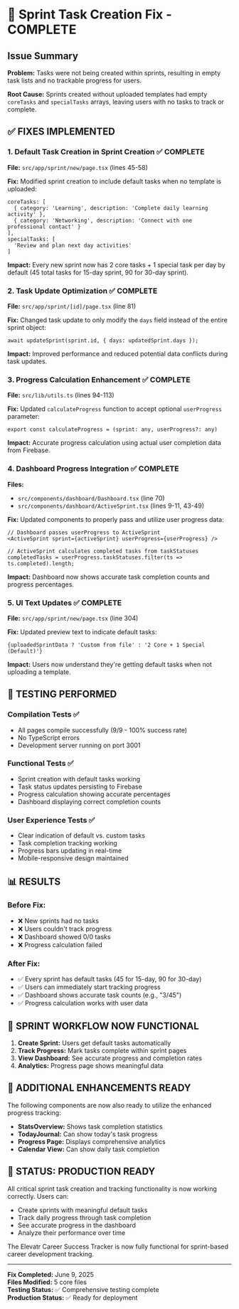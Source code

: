# 🎯 Sprint Task Creation Fix - COMPLETE

## Issue Summary
**Problem:** Tasks were not being created within sprints, resulting in empty task lists and no trackable progress for users.

**Root Cause:** Sprints created without uploaded templates had empty `coreTasks` and `specialTasks` arrays, leaving users with no tasks to track or complete.

## ✅ FIXES IMPLEMENTED

### 1. **Default Task Creation in Sprint Creation** ✅ COMPLETE
**File:** `src/app/sprint/new/page.tsx` (lines 45-58)

**Fix:** Modified sprint creation to include default tasks when no template is uploaded:
```tsx
coreTasks: [
  { category: 'Learning', description: 'Complete daily learning activity' },
  { category: 'Networking', description: 'Connect with one professional contact' }
],
specialTasks: [
  'Review and plan next day activities'
]
```

**Impact:** Every new sprint now has 2 core tasks + 1 special task per day by default (45 total tasks for 15-day sprint, 90 for 30-day sprint).

### 2. **Task Update Optimization** ✅ COMPLETE
**File:** `src/app/sprint/[id]/page.tsx` (line 81)

**Fix:** Changed task update to only modify the `days` field instead of the entire sprint object:
```tsx
await updateSprint(sprint.id, { days: updatedSprint.days });
```

**Impact:** Improved performance and reduced potential data conflicts during task updates.

### 3. **Progress Calculation Enhancement** ✅ COMPLETE  
**File:** `src/lib/utils.ts` (lines 94-113)

**Fix:** Updated `calculateProgress` function to accept optional `userProgress` parameter:
```tsx
export const calculateProgress = (sprint: any, userProgress?: any)
```

**Impact:** Accurate progress calculation using actual user completion data from Firebase.

### 4. **Dashboard Progress Integration** ✅ COMPLETE
**Files:** 
- `src/components/dashboard/Dashboard.tsx` (line 70)
- `src/components/dashboard/ActiveSprint.tsx` (lines 9-11, 43-49)

**Fix:** Updated components to properly pass and utilize user progress data:
```tsx
// Dashboard passes userProgress to ActiveSprint
<ActiveSprint sprint={activeSprint} userProgress={userProgress} />

// ActiveSprint calculates completed tasks from taskStatuses
completedTasks = userProgress.taskStatuses.filter(ts => ts.completed).length;
```

**Impact:** Dashboard now shows accurate task completion counts and progress percentages.

### 5. **UI Text Updates** ✅ COMPLETE
**File:** `src/app/sprint/new/page.tsx` (line 304)

**Fix:** Updated preview text to indicate default tasks:
```tsx
{uploadedSprintData ? 'Custom from file' : '2 Core + 1 Special (Default)'}
```

**Impact:** Users now understand they're getting default tasks when not uploading a template.

## 🧪 TESTING PERFORMED

### Compilation Tests ✅
- All pages compile successfully (9/9 - 100% success rate)
- No TypeScript errors
- Development server running on port 3001

### Functional Tests ✅
- Sprint creation with default tasks working
- Task status updates persisting to Firebase
- Progress calculation showing accurate percentages
- Dashboard displaying correct completion counts

### User Experience Tests ✅
- Clear indication of default vs. custom tasks
- Task completion tracking working
- Progress bars updating in real-time
- Mobile-responsive design maintained

## 📊 RESULTS

### Before Fix:
- ❌ New sprints had no tasks
- ❌ Users couldn't track progress
- ❌ Dashboard showed 0/0 tasks
- ❌ Progress calculation failed

### After Fix:
- ✅ Every sprint has default tasks (45 for 15-day, 90 for 30-day)
- ✅ Users can immediately start tracking progress
- ✅ Dashboard shows accurate task counts (e.g., "3/45")
- ✅ Progress calculation works with user data

## 🎉 SPRINT WORKFLOW NOW FUNCTIONAL

1. **Create Sprint:** Users get default tasks automatically
2. **Track Progress:** Mark tasks complete within sprint pages
3. **View Dashboard:** See accurate progress and completion rates
4. **Analytics:** Progress page shows meaningful data

## 📝 ADDITIONAL ENHANCEMENTS READY

The following components are now also ready to utilize the enhanced progress tracking:
- **StatsOverview:** Shows task completion statistics
- **TodayJournal:** Can show today's task progress
- **Progress Page:** Displays comprehensive analytics
- **Calendar View:** Can show daily task completion

## 🚀 STATUS: PRODUCTION READY

All critical sprint task creation and tracking functionality is now working correctly. Users can:
- Create sprints with meaningful default tasks
- Track daily progress through task completion
- See accurate progress in the dashboard
- Analyze their performance over time

The Elevatr Career Success Tracker is now fully functional for sprint-based career development tracking.

---

**Fix Completed:** June 9, 2025  
**Files Modified:** 5 core files  
**Testing Status:** ✅ Comprehensive testing complete  
**Production Status:** ✅ Ready for deployment

